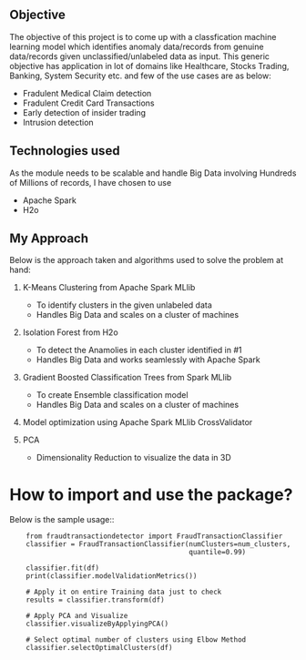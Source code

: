 Objective
---------
The objective of this project is to come up with a classfication machine
learning model which identifies anomaly data/records from genuine data/records
given unclassified/unlabeled data as input. This generic objective has
application in lot of domains like Healthcare, Stocks Trading, Banking,
System Security etc. and few of the use cases are as below:

* Fradulent Medical Claim detection
* Fradulent Credit Card Transactions
* Early detection of insider trading
* Intrusion detection

Technologies used
-----------------
As the module needs to be scalable and handle Big Data involving
Hundreds of Millions of records, I have chosen to use

* Apache Spark
* H2o

My Approach
-----------
Below is the approach taken and algorithms used to solve the problem
at hand:

1. K-Means Clustering from Apache Spark MLlib
    * To identify clusters in the given unlabeled data
    * Handles Big Data and scales on a cluster of machines

2. Isolation Forest from H2o
    * To detect the Anamolies in each cluster identified in #1
    * Handles Big Data and works seamlessly with Apache Spark

3. Gradient Boosted Classification Trees from Spark MLlib
    * To create Ensemble classification model
    * Handles Big Data and scales on a cluster of machines

4. Model optimization using Apache Spark MLlib CrossValidator

5. PCA
    * Dimensionality Reduction to visualize the data in 3D

How to import and use the package?
==================================
Below is the sample usage::

        from fraudtransactiondetector import FraudTransactionClassifier
        classifier = FraudTransactionClassifier(numClusters=num_clusters,
                                                quantile=0.99)

        classifier.fit(df)
        print(classifier.modelValidationMetrics())

        # Apply it on entire Training data just to check
        results = classifier.transform(df)

        # Apply PCA and Visualize
        classifier.visualizeByApplyingPCA()

        # Select optimal number of clusters using Elbow Method
        classifier.selectOptimalClusters(df)
